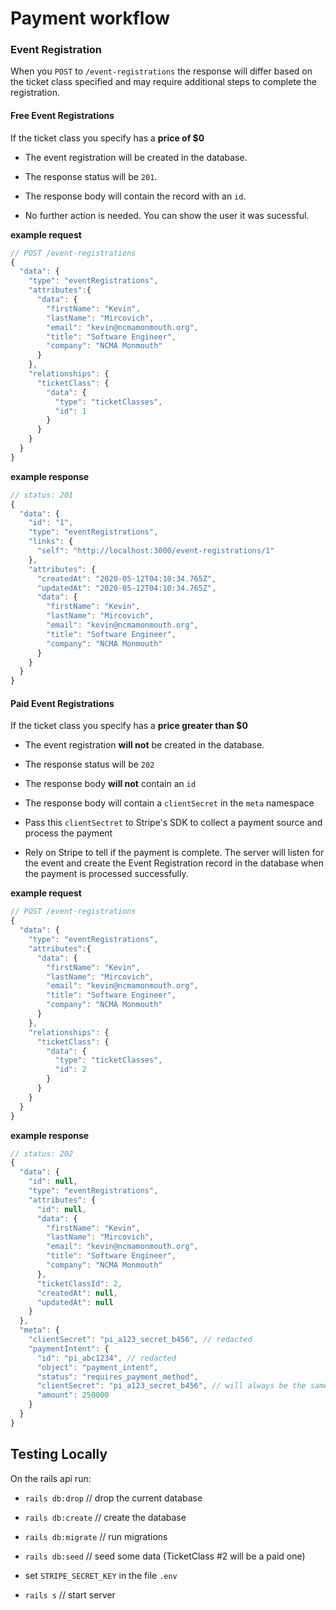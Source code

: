 # Payment workflow

### Event Registration
When you `POST` to `/event-registrations` the response will differ based on the ticket class specified and may require additional steps to complete the registration.

#### Free Event Registrations
If the ticket class you specify has a **price of $0**

- The event registration will be created in the database.

- The response status will be `201`.

- The response body will contain the record with an `id`.

- No further action is needed. You can show the user it was sucessful.

**example request**
```js
// POST /event-registrations
{
  "data": {
    "type": "eventRegistrations",
    "attributes":{
      "data": {
        "firstName": "Kevin",
        "lastName": "Mircovich",
        "email": "kevin@ncmamonmouth.org",
        "title": "Software Engineer",
        "company": "NCMA Monmouth"
      }
    },
    "relationships": {
      "ticketClass": {
        "data": {
          "type": "ticketClasses",
          "id": 1
        }
      }
    }
  }
}
```

**example response**
```js
// status: 201
{
  "data": {
    "id": "1",
    "type": "eventRegistrations",
    "links": {
      "self": "http://localhost:3000/event-registrations/1"
    },
    "attributes": {
      "createdAt": "2020-05-12T04:10:34.765Z",
      "updatedAt": "2020-05-12T04:10:34.765Z",
      "data": {
        "firstName": "Kevin",
        "lastName": "Mircovich",
        "email": "kevin@ncmamonmouth.org",
        "title": "Software Engineer",
        "company": "NCMA Monmouth"
      }
    }
  }
}
```

#### Paid Event Registrations
If the ticket class you specify has a **price greater than $0**

- The event registration **will not** be created in the database.

- The response status will be `202`

- The response body **will not** contain an `id`

- The response body will contain a `clientSecret` in the `meta` namespace

- Pass this `clientSectret` to Stripe's SDK to collect a payment source and process the payment

- Rely on Stripe to tell if the payment is complete. The server will listen for the event and create the Event Registration record in the database when the payment is processed successfully.

**example request**
```js
// POST /event-registrations
{
  "data": {
    "type": "eventRegistrations",
    "attributes":{
      "data": {
        "firstName": "Kevin",
        "lastName": "Mircovich",
        "email": "kevin@ncmamonmouth.org",
        "title": "Software Engineer",
        "company": "NCMA Monmouth"
      }
    },
    "relationships": {
      "ticketClass": {
        "data": {
          "type": "ticketClasses",
          "id": 2
        }
      }
    }
  }
}
```

**example response**
```js
// status: 202
{
  "data": {
    "id": null,
    "type": "eventRegistrations",
    "attributes": {
      "id": null,
      "data": {
        "firstName": "Kevin",
        "lastName": "Mircovich",
        "email": "kevin@ncmamonmouth.org",
        "title": "Software Engineer",
        "company": "NCMA Monmouth"
      },
      "ticketClassId": 2,
      "createdAt": null,
      "updatedAt": null
    }
  },
  "meta": {
    "clientSecret": "pi_a123_secret_b456", // redacted
    "paymentIntent": {
      "id": "pi_abc1234", // redacted
      "object": "payment_intent",
      "status": "requires_payment_method",
      "clientSecret": "pi_a123_secret_b456", // will always be the same as above
      "amount": 250000
    }
  }
}
```

## Testing Locally
On the rails api run:

- `rails db:drop` // drop the current database

- `rails db:create` // create the database

- `rails db:migrate` // run migrations

- `rails db:seed` // seed some data (TicketClass #2 will be a paid one)

- set `STRIPE_SECRET_KEY` in the file `.env`

- `rails s` // start server
